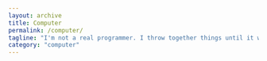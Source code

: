 ```yaml
---
layout: archive
title: Computer
permalink: /computer/
tagline: "I'm not a real programmer. I throw together things until it works then I move on."
category: "computer"
---
```

